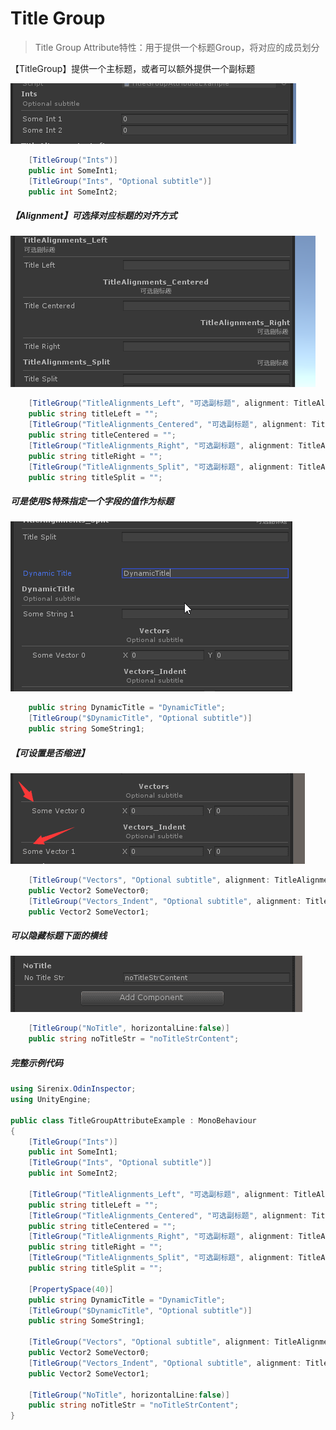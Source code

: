 # Title Group

> Title Group Attribute特性：用于提供一个标题Group，将对应的成员划分

【TitleGroup】提供一个主标题，或者可以额外提供一个副标题

![img](../image/TitleGroup/post-696-5fb7dd049acb6.png)

```csharp
    [TitleGroup("Ints")]
    public int SomeInt1;
    [TitleGroup("Ints", "Optional subtitle")]
    public int SomeInt2;
```

##### 【Alignment】可选择对应标题的对齐方式

![img](../image/TitleGroup/post-696-5fb7dd058c614.png)

```csharp
    [TitleGroup("TitleAlignments_Left", "可选副标题", alignment: TitleAlignments.Left)]
    public string titleLeft = "";
    [TitleGroup("TitleAlignments_Centered", "可选副标题", alignment: TitleAlignments.Centered)]
    public string titleCentered = "";
    [TitleGroup("TitleAlignments_Right", "可选副标题", alignment: TitleAlignments.Right)]
    public string titleRight = "";
    [TitleGroup("TitleAlignments_Split", "可选副标题", alignment: TitleAlignments.Split)]
    public string titleSplit = "";
```

##### 可是使用$特殊指定一个字段的值作为标题

![img](../image/TitleGroup/post-696-5fb7dd0627080.gif)

```csharp
    public string DynamicTitle = "DynamicTitle";
    [TitleGroup("$DynamicTitle", "Optional subtitle")]
    public string SomeString1;
```

##### 【可设置是否缩进】

![img](../image/TitleGroup/post-696-5fb7dd069e1f5.png)

```csharp
    [TitleGroup("Vectors", "Optional subtitle", alignment: TitleAlignments.Centered, horizontalLine: true, boldTitle: true, indent: true)]
    public Vector2 SomeVector0;
    [TitleGroup("Vectors_Indent", "Optional subtitle", alignment: TitleAlignments.Centered, horizontalLine: true, boldTitle: true, indent: false)]
    public Vector2 SomeVector1;
```

##### 可以隐藏标题下面的横线

![img](../image/TitleGroup/post-696-5fb7dd07480a9.png)

```csharp
    [TitleGroup("NoTitle", horizontalLine:false)]
    public string noTitleStr = "noTitleStrContent";
```



##### 完整示例代码

```csharp
using Sirenix.OdinInspector;
using UnityEngine;

public class TitleGroupAttributeExample : MonoBehaviour
{
    [TitleGroup("Ints")]
    public int SomeInt1;
    [TitleGroup("Ints", "Optional subtitle")]
    public int SomeInt2;

    [TitleGroup("TitleAlignments_Left", "可选副标题", alignment: TitleAlignments.Left)]
    public string titleLeft = "";
    [TitleGroup("TitleAlignments_Centered", "可选副标题", alignment: TitleAlignments.Centered)]
    public string titleCentered = "";
    [TitleGroup("TitleAlignments_Right", "可选副标题", alignment: TitleAlignments.Right)]
    public string titleRight = "";
    [TitleGroup("TitleAlignments_Split", "可选副标题", alignment: TitleAlignments.Split)]
    public string titleSplit = "";

    [PropertySpace(40)]
    public string DynamicTitle = "DynamicTitle";
    [TitleGroup("$DynamicTitle", "Optional subtitle")]
    public string SomeString1;

    [TitleGroup("Vectors", "Optional subtitle", alignment: TitleAlignments.Centered, horizontalLine: true, boldTitle: true, indent: true)]
    public Vector2 SomeVector0;
    [TitleGroup("Vectors_Indent", "Optional subtitle", alignment: TitleAlignments.Centered, horizontalLine: true, boldTitle: true, indent: false)]
    public Vector2 SomeVector1;

    [TitleGroup("NoTitle", horizontalLine:false)]
    public string noTitleStr = "noTitleStrContent";
}
```